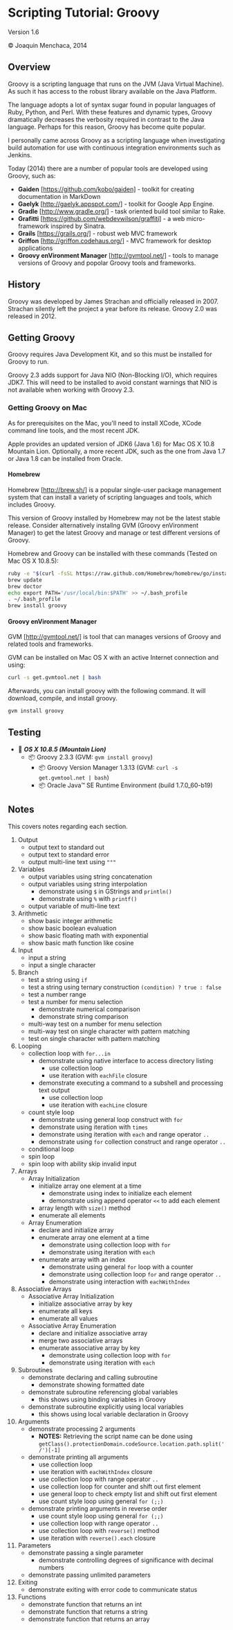 # Scripting Tutorial: Groovy

Version 1.6

© Joaquin Menchaca, 2014

## Overview

Groovy is a scripting language that runs on the JVM (Java Virtual Machine).  As such it has access to the robust library available on the Java Platform.

The language adopts a lot of syntax sugar found in popular languages of Ruby, Python, and Perl. With these features and dynamic types, Groovy dramatically decreases the verbosity required in contrast to the Java language.  Perhaps for this reason, Groovy has become quite popular.

I personally came across Groovy as a scripting language when investigating build automation for use with continuous integration environments such as Jenkins.

Today (2014) there are a number of popular tools are developed using Groovy, such as:

* **Gaiden** [https://github.com/kobo/gaiden] - toolkit for creating documentation in MarkDown
* **Gaelyk** [http://gaelyk.appspot.com/] - toolkit for Google App Engine.
* **Gradle** [http://www.gradle.org/] - task oriented build tool similar to Rake.
* **Grafitti** [https://github.com/webdevwilson/graffiti] - a web micro-framework inspired by Sinatra.
* **Grails** [https://grails.org/] - robust web MVC framework
* **Griffon** [http://griffon.codehaus.org/] - MVC framework for desktop applications
* **Groovy enVironment Manager** [http://gvmtool.net/] - tools to manage versions of Groovy and popolar Groovy tools and frameworks.

## History

Groovy was developed by James Strachan and officially released in 2007.  Strachan silently left the project a year before its release.  Groovy 2.0 was released in 2012.

## Getting Groovy

Groovy requires Java Development Kit, and so this must be installed for Groovy to run.

Groovy 2.3 adds support for Java NIO (Non-Blocking I/O), which requires JDK7.  This will need to be installed to avoid constant warnings that NIO is not available when working with Groovy 2.3.

### Getting Groovy on Mac

As for prerequisites on the Mac, you'll need to install XCode, XCode command line tools, and the most recent JDK.

Apple provides an updated version of JDK6 (Java 1.6) for Mac OS X 10.8 Mountain Lion.  Optionally, a more recent JDK, such as the one from Java 1.7 or Java 1.8 can be installed from Oracle.

#### Homebrew

Homebrew [http://brew.sh/] is a popular single-user package management system that can install a variety of scripting languages and tools, which includes Groovy.

This version of Groovy installed by Homebrew may not be the latest stable release.  Consider alternatively installng GVM (Groovy enVironment Manager) to get the latest Groovy and manage or test different versions of Groovy.

Homebrew and Groovy can be installed with these commands (Tested on Mac OS X 10.8.5):

```bash
ruby -e "$(curl -fsSL https://raw.github.com/Homebrew/homebrew/go/install)"
brew update
brew doctor
echo export PATH='/usr/local/bin:$PATH' >> ~/.bash_profile
. ~/.bash_profile
brew install groovy
```

#### Groovy enVironment Manager

GVM [http://gvmtool.net/] is tool that can manages versions of Groovy and related tools and frameworks.

GVM can be installed on Mac OS X with an active Internet connection and using:

```bash
curl -s get.gvmtool.net | bash
```

Afterwards, you can install groovy with the following command.  It will download, compile, and install groovy.

```bash
gvm install groovy
```

## Testing

* :dvd: *__OS X 10.8.5 (Mountain Lion)__*
  * :package: Groovy 2.3.3 (GVM: `gvm install groovy`)
    * :package: Groovy Version Manager 1.3.13 (GVM: `curl -s get.gvmtool.net | bash`)
    * :package: Oracle Java™ SE Runtime Environment (build 1.7.0_60-b19)


## Notes

This covers notes regarding each section.

1. Output
   * output text to standard out
   * output text to standard error
   * output multi-line text using ```"""```
2. Variables
   * output variables using string concatenation
   * output variables using string interpolation
     * demonstrate using ```$``` in GStrings and ```println()```
     * demonstrate using ```%``` with ```printf()```
   * output variable of multi-line text
3. Arithmetic
   * show basic integer arithmetic
   * show basic boolean evaluation
   * show basic floating math with exponential
   * show basic math function like cosine
4. Input
   * input a string
   * input a single character
5. Branch
   * test a string using ```if```
   * test a string using ternary construction ```(condition) ? true : false```
   * test a number range
   * test a number for menu selection
     * demonstrate numerical comparison
     * demonstrate string comparison
   * multi-way test on a number for menu selection
   * multi-way test on single character with pattern matching
   * test on single character with pattern matching
6. Looping
   * collection loop with ```for...in```
     * demonstrate using native interface to access directory listing
       *  use collection loop
       *  use iteration with ```eachFile``` closure
     * demonstrate executing a command to a subshell and processing text output
       *  use collection loop
       *  use iteration with ```eachLine``` closure
   * count style loop
     * demonstrate using general loop construct with ```for```
     * demonstrate using iteration with ```times```
     * demonstrate using iteration with ```each``` and range operator ```..```
     * demonstrate using ```for``` collection construct and range operator ```..```
   * conditional loop
   * spin loop
   * spin loop with ability skip invalid input
7. Arrays
   * Array Initialization
      * initialize array one element at a time
        * demonstrate using index to initialize each element
        * demonstrate using append operator ```<<``` to add each element
      * array length with ```size()``` method
      * enumerate all elements
   * Array Enumeration
      * declare and initialize array
      * enumerate array one element at a time
        *  demonstrate using collection loop with ```for```
        *  demonstrate using iteration with ```each```
      * enumerate array with an index
        *  demonstrate using general ```for``` loop with a counter
        *  demonstrate using collection loop ```for``` and range operator ```..```
        *  demonstrate using interaction with ```eachWithIndex```
8. Associative Arrays
   * Associative Array Initialization
      * initialize associative array by key
      * enumerate all keys
      * enumerate all values
   * Associative Array Enumeration
      * declare and initialize associative array
      * merge two associative arrays
      * enumerate associative array by key
        *  demonstrate using collection loop with ```for```
        *  demonstrate using iteration with ```each```
9. Subroutines
   * demonstrate declaring and calling subroutine
     *  demonstrate showing formatted date
   * demonstrate subroutine referencing global variables
     *  this shows using binding variables in Groovy
   * demonstrate subroutine explicitly using local variables
     *  this shows using local variable declaration in Groovy
10. Arguments
    * demonstrate processing 2 arguments
      * **NOTES:** Retrieving the script name can be done using ```getClass().protectionDomain.codeSource.location.path.split('/')[-1]```
    * demonstrate printing all arguments
      * use collection loop
      * use iteration with ```eachWithIndex``` closure
      * use collection loop with range operator ```..```
      * use collection loop for counter and shift out first element
      * use general loop to check empty list and shift out first element
      * use count style loop using general ```for (;;)```
    * demonstrate printing arguments in reverse order
      * use count style loop using general ```for (;;)```
      * use collection loop with range operator ```..```
      * use collection loop with ```reverse()``` method
      * use iteration with ```reverse().each``` closure
11. Parameters
    * demonstrate passing a single parameter
      * demonstrate controlling degrees of significance with decimal numbers
    * demonstrate passing unlimited parameters
12. Exiting
    * demonstrate exiting with error code to communicate status
13. Functions
    * demonstrate function that returns an int
    * demonstrate function that returns a string
    * demonstrate function that returns an array
